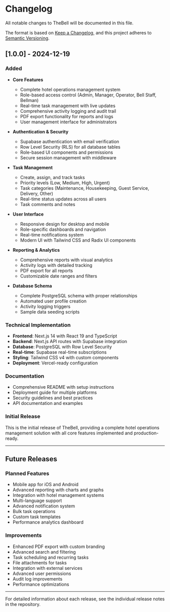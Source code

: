 # Changelog

All notable changes to TheBell will be documented in this file.

The format is based on [Keep a Changelog](https://keepachangelog.com/en/1.0.0/),
and this project adheres to [Semantic Versioning](https://semver.org/spec/v2.0.0.html).

## [1.0.0] - 2024-12-19

### Added
- **Core Features**
  - Complete hotel operations management system
  - Role-based access control (Admin, Manager, Operator, Bell Staff, Bellman)
  - Real-time task management with live updates
  - Comprehensive activity logging and audit trail
  - PDF export functionality for reports and logs
  - User management interface for administrators

- **Authentication & Security**
  - Supabase authentication with email verification
  - Row Level Security (RLS) for all database tables
  - Role-based UI components and permissions
  - Secure session management with middleware

- **Task Management**
  - Create, assign, and track tasks
  - Priority levels (Low, Medium, High, Urgent)
  - Task categories (Maintenance, Housekeeping, Guest Service, Delivery, Other)
  - Real-time status updates across all users
  - Task comments and notes

- **User Interface**
  - Responsive design for desktop and mobile
  - Role-specific dashboards and navigation
  - Real-time notifications system
  - Modern UI with Tailwind CSS and Radix UI components

- **Reporting & Analytics**
  - Comprehensive reports with visual analytics
  - Activity logs with detailed tracking
  - PDF export for all reports
  - Customizable date ranges and filters

- **Database Schema**
  - Complete PostgreSQL schema with proper relationships
  - Automated user profile creation
  - Activity logging triggers
  - Sample data seeding scripts

### Technical Implementation
- **Frontend**: Next.js 14 with React 19 and TypeScript
- **Backend**: Next.js API routes with Supabase integration
- **Database**: PostgreSQL with Row Level Security
- **Real-time**: Supabase real-time subscriptions
- **Styling**: Tailwind CSS v4 with custom components
- **Deployment**: Vercel-ready configuration

### Documentation
- Comprehensive README with setup instructions
- Deployment guide for multiple platforms
- Security guidelines and best practices
- API documentation and examples

### Initial Release
This is the initial release of TheBell, providing a complete hotel operations management solution with all core features implemented and production-ready.

---

## Future Releases

### Planned Features
- Mobile app for iOS and Android
- Advanced reporting with charts and graphs
- Integration with hotel management systems
- Multi-language support
- Advanced notification system
- Bulk task operations
- Custom task templates
- Performance analytics dashboard

### Improvements
- Enhanced PDF export with custom branding
- Advanced search and filtering
- Task scheduling and recurring tasks
- File attachments for tasks
- Integration with external services
- Advanced user permissions
- Audit log improvements
- Performance optimizations

---

For detailed information about each release, see the individual release notes in the repository.
